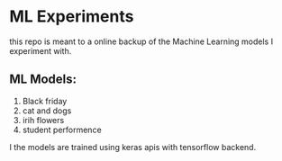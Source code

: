 # ML Experiments

this repo is meant to a online backup of the Machine Learning models I experiment with.

## ML Models:
1. Black friday 
1. cat and dogs 
1. irih flowers 
1. student performence

I the models are trained using keras apis with tensorflow backend.
